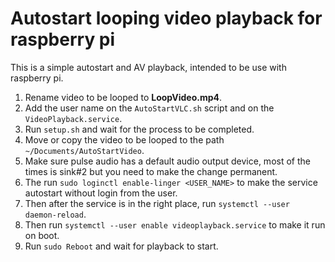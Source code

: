 # Autostart looping video playback for raspberry pi

This is a simple autostart and AV playback, intended to be use with raspberry pi.

1. Rename video to be looped to **LoopVideo.mp4**.
2. Add the user name on the `AutoStartVLC.sh` script and on the `VideoPlayback.service`.
3. Run `setup.sh` and wait for the process to be completed.
4. Move or copy the video to be looped to the path `~/Documents/AutoStartVideo`.
5. Make sure pulse audio has a default audio output device, most of the times is sink#2 but you need to make the change permanent.
6. The run `sudo loginctl enable-linger <USER_NAME>` to make the service autostart without login from the user.
7. Then after the service is in the right place, run `systemctl --user daemon-reload`.
8. Then run `systemctl --user enable videoplayback.service` to make it run on boot.
9. Run `sudo Reboot` and wait for playback to start.

